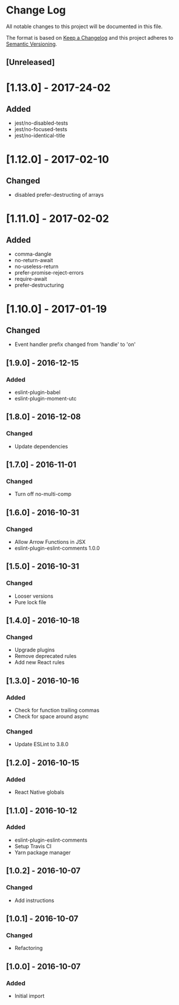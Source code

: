 # Change Log
All notable changes to this project will be documented in this file.

The format is based on [Keep a Changelog](http://keepachangelog.com/)
and this project adheres to [Semantic Versioning](http://semver.org/).

## [Unreleased]

# [1.13.0] - 2017-24-02
## Added
- jest/no-disabled-tests
- jest/no-focused-tests
- jest/no-identical-title

# [1.12.0] - 2017-02-10
## Changed
- disabled prefer-destructing of arrays

# [1.11.0] - 2017-02-02
## Added
- comma-dangle
- no-return-await
- no-useless-return
- prefer-promise-reject-errors
- require-await
- prefer-destructuring

# [1.10.0] - 2017-01-19
## Changed
- Event handler prefix changed from 'handle' to 'on'

## [1.9.0] - 2016-12-15
### Added
- eslint-plugin-babel
- eslint-plugin-moment-utc

## [1.8.0] - 2016-12-08
### Changed
- Update dependencies

## [1.7.0] - 2016-11-01
### Changed
- Turn off no-multi-comp

## [1.6.0] - 2016-10-31
### Changed
- Allow Arrow Functions in JSX
- eslint-plugin-eslint-comments 1.0.0

## [1.5.0] - 2016-10-31
### Changed
- Looser versions
- Pure lock file

## [1.4.0] - 2016-10-18
### Changed
- Upgrade plugins
- Remove deprecated rules
- Add new React rules

## [1.3.0] - 2016-10-16
### Added
- Check for function trailing commas
- Check for space around async

### Changed
- Update ESLint to 3.8.0

## [1.2.0] - 2016-10-15
### Added
- React Native globals

## [1.1.0] - 2016-10-12
### Added
- eslint-plugin-eslint-comments
- Setup Travis CI
- Yarn package manager

## [1.0.2] - 2016-10-07
### Changed
- Add instructions

## [1.0.1] - 2016-10-07
### Changed
- Refactoring

## [1.0.0] - 2016-10-07
### Added
- Initial import
